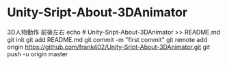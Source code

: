 # Unity-Sript-About-3DAnimator
3D人物動作 前後左右
echo # Unity-Sript-About-3DAnimator >> README.md
git init
git add README.md
git commit -m "first commit"
git remote add origin https://github.com/frank402/Unity-Sript-About-3DAnimator.git
git push -u origin master
